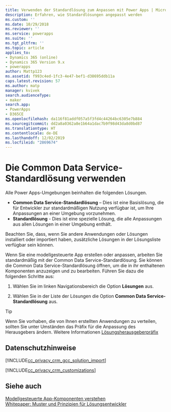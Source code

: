 ```yaml
---
title: Verwenden der Standardlösung zum Anpassen mit Power Apps | Microsoft-Dokumentation
description: Erfahren, wie Standardlösungen angepasst werden
ms.custom: ''
ms.date: 10/29/2018
ms.reviewer: ''
ms.service: powerapps
ms.suite: ''
ms.tgt_pltfrm: ''
ms.topic: article
applies_to:
- Dynamics 365 (online)
- Dynamics 365 Version 9.x
- powerapps
author: Mattp123
ms.assetid: f993c4ed-1fc3-4e47-bef1-d38695ddb11a
caps.latest.revision: 57
ms.author: matp
manager: kvivek
search.audienceType:
- maker
search.app:
- PowerApps
- D365CE
ms.openlocfilehash: da116f81addf057a5f3fd4c44264bc6305e7b884
ms.sourcegitcommit: dd2a8a0362a8e1b64a1dac7b9f98d43da8d0bd87
ms.translationtype: HT
ms.contentlocale: de-DE
ms.lasthandoff: 12/02/2019
ms.locfileid: "2869674"
---
```

# <a name="use-the-common-data-services-default-solution"></a>Die Common Data Service-Standardlösung verwenden  
  
 Alle Power Apps-Umgebungen beinhalten die folgenden Lösungen.
-   **Common Data Service-Standardlösung** – Dies ist eine Basislösung, die für Entwickler zur standardmäßigen Nutzung verfügbar ist, um Ihre Anpassungen an einer Umgebung vorzunehmen.
-   **Standardlösung** - Dies ist eine spezielle Lösung, die alle Anpassungen aus allen Lösungen in einer Umgebung enthält. 
<!-- **Base Custom Controls Core** - This solution includes a core set of controls. Controls are used in user interface elements, such as fields, lists, and views. -->

Beachten Sie, dass, wenn Sie andere Anwendungen oder Lösungen installiert oder importiert haben, zusätzliche Lösungen in der Lösungsliste verfügbar sein können. 

Wenn Sie eine modellgesteuerte App erstellen oder anpassen, arbeiten Sie standardmäßig mit der Common Data Service-Standardlösung. Sie können die Common Data Service-Standardlösung öffnen, um die in ihr enthaltenen Komponenten anzuzeigen und zu bearbeiten. Führen Sie dazu die folgenden Schritte aus:
 
1.  Wählen Sie im linken Navigationsbereich die Option **Lösungen** aus.

2.  Wählen Sie in der Liste der Lösungen die Option **Common Data Service-Standardlösung** aus.
  
> [!TIP]
>  Wenn Sie vorhaben, die von Ihnen erstellten Anwendungen zu verteilen, sollten Sie unter Umständen das Präfix für die Anpassung des Herausgebers ändern. Weitere Informationen [Lösungsherausgeberpräfix](change-solution-publisher-prefix.md)  
  
<a name="BKMK_PrivacyNotice"></a>   

## <a name="privacy-notices"></a>Datenschutzhinweise  
 [!INCLUDE[cc_privacy_crm_gcc_solution_import](../../includes/cc-privacy-crm-gcc-solution-import.md)]  
  
 [!INCLUDE[cc_privacy_crm_customizations](../../includes/cc-privacy-crm-customizations.md)]  
  
## <a name="see-also"></a>Siehe auch  
[Modellgesteuerte App-Komponenten verstehen](../model-driven-apps/model-driven-app-components.md)
 <br/>
 [Whitepaper: Muster und Prinzipien für Lösungsentwickler](https://go.microsoft.com/fwlink/p/?LinkID=533946)
